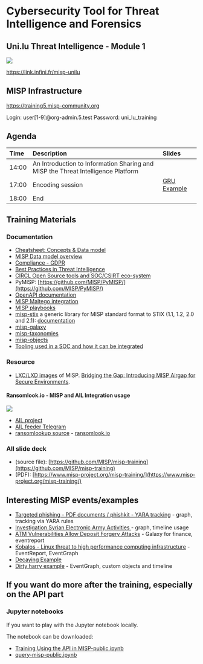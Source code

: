 # Cybersecurity Tool for Threat Intelligence and Forensics

## Uni.lu Threat Intelligence - Module 1

![](http://hdoc.csirt-tooling.org/uploads/upload_b1ded684907729d19396c6f79e8d90cb.png)

https://link.infini.fr/misp-unilu



## MISP Infrastructure

https://training5.misp-community.org

Login: user[1-9]@org-admin.5.test
Password: uni_lu_training

## Agenda

|Time|Description|Slides| 
|:---|:---|:---|
|14:00|An Introduction to Information Sharing and MISP the Threat Intelligence Platform||
|17:00|Encoding session|[GRU Example](https://www.foo.be/cours/dess-20192020/pub/gru)|
|18:00|End||

## Training Materials

### Documentation
- [Cheatsheet: Concepts & Data model](https://www.misp-project.org/misp-training/cheatsheet.pdf)
- [MISP Data model overview](https://www.misp-project.org/misp-training/MISP%20Data%20model%20overview-with-analyst-data.pdf)
- [Compliance - GDPR](https://www.misp-project.org/compliance/GDPR/)
- [Best Practices in Threat Intelligence](https://www.misp-project.org/best-practices-in-threat-intelligence.html)
- [CIRCL Open Source tools and SOC/CSIRT eco-system](https://hdoc.csirt-tooling.org/rU6m8Y0BQm6a3C8_Gw7apQ#)
- PyMISP: [https://github.com/MISP/PyMISP/](https://github.com/MISP/PyMISP/)
- [OpenAPI documentation](https://www.misp-project.org/documentation/openapi.html)
- [MISP Maltego integration](https://github.com/MISP/MISP-maltego)
- [MISP playbooks](https://github.com/MISP/misp-playbooks)
- [misp-stix](https://github.com/MISP/misp-stix/) a generic library for MISP standard format to STIX (1.1, 1.2, 2.0 and 2.1): [documentation](https://github.com/MISP/misp-stix/tree/main/documentation)
- [misp-galaxy](https://www.misp-galaxy.org)
- [misp-taxonomies](https://www.misp-project.org/taxonomies.html)
- [misp-objects](https://www.misp-project.org/objects.html)
- [Tooling used in a SOC and how it can be integrated](https://hdoc.csirt-tooling.org/rU6m8Y0BQm6a3C8_Gw7apQ#)

### Resource

- [LXC/LXD images](https://images.misp-project.org/) of MISP. [Bridging the Gap: Introducing MISP Airgap for Secure Environments](https://www.misp-project.org/2024/01/12/MISP-airgap.html/).

#### Ransomlook.io - MISP and AIL Integration usage

![](http://hdoc.csirt-tooling.org/uploads/upload_68d38339e306bb60f5b71be47290eec9.png)

- [AIL project](https://github.com/ail-project/ail-framework)
- [AIL feeder Telegram](https://github.com/ail-project/ail-feeder-telegram)
- [ransomlookup source](https://github.com/RansomLook/RansomLook) - [ransomlook.io](https://ransomlook.io)

### **All slide deck**

   - (source file): [https://github.com/MISP/misp-training](https://github.com/MISP/misp-training)
   - (PDF): [https://www.misp-project.org/misp-training/](https://www.misp-project.org/misp-training/)


## Interesting MISP events/examples

- [Targeted phishing - PDF documents / phishkit - YARA tracking](https://training5.misp-community.org/events/view/5cdd3938-7134-4908-9552-173cc0a8016e) - graph, tracking via YARA rules
- [Investigation Syrian Electronic Army Activities ](https://training5.misp-community.org/events/view/c54869a6-0123-405f-b1a0-0ba3cfd759b9) - graph, timeline usage
- [ATM Vulnerabilities Allow Deposit Forgery Attacks](https://training5.misp-community.org/events/view/848a3172-1301-4cbd-8398-435b00904c20) - Galaxy for finance, eventreport
- [Kobalos - Linux threat to high performance computing infrastructure](https://training5.misp-community.org/events/view/83a7add9-76d7-47ef-9f4b-ebd07fbe880d) - EventReport, EventGraph
- [Decaying Example](https://training.misp-community.org/events/view/e6f83d22-248c-4286-91d2-8dd97b637560)
- [Dirty harry example](https://training5.misp-community.org/events/view/339b8437-13e8-4ae6-97dc-47cf909aa78d) - EventGraph, custom objects and timeline

## If you want do more after the training, especially on the API part

### Jupyter notebooks 

If you want to play with the Jupyter notebook locally. 

The notebook can be downloaded:

- [Training Using the API in MISP-public.ipynb](https://github.com/MISP/misp-training/blob/main/complementary/jupyter-notebooks/Training%20-%20Using%20the%20API%20in%20MISP-public.ipynb)
- [query-misp-public.ipynb](https://github.com/MISP/misp-training/blob/main/complementary/jupyter-notebooks/query-misp-public.ipynb)

